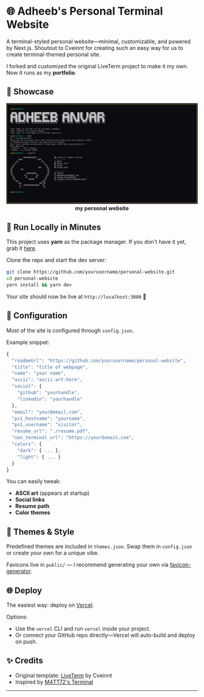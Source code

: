 # 🌐 Adheeb's Personal Terminal Website

A terminal-styled personal website—minimal, customizable, and powered by Next.js. Shoutout to Cveinnt for creating such an easy way for us to create terminal-themed personal site.

I forked and customized the original LiveTerm project to make it my own. Now it runs as my **portfolio**.

## 📸 Showcase

<p align="center">
<img src="./demo/adheebanvar.png" width="600"><br>
<strong>my personal website</a></strong>
</p>

## 🚀 Run Locally in Minutes

This project uses **yarn** as the package manager. If you don't have it yet, grab it [here](https://classic.yarnpkg.com/lang/en/docs/install/).

Clone the repo and start the dev server:

```bash
git clone https://github.com/yourusername/personal-website.git
cd personal-website
yarn install && yarn dev
```

Your site should now be live at `http://localhost:3000` 🎉

## 📄 Configuration

Most of the site is configured through `config.json`.

Example snippet:

```javascript
{
  "readmeUrl": "https://github.com/yourusername/personal-website",
  "title": "title of webpage",
  "name": "your name",
  "ascii": "ascii-art-here",
  "social": {
    "github": "yourhandle",
    "linkedin": "yourhandle"
  },
  "email": "your@email.com",
  "ps1_hostname": "yourname",
  "ps1_username": "visitor",
  "resume_url": "./resume.pdf",
  "non_terminal_url": "https://yourdomain.com",
  "colors": {
    "dark": { ... },
    "light": { ... }
  }
}
```

You can easily tweak:

- **ASCII art** (appears at startup)
- **Social links**
- **Resume path**
- **Color themes**

## 🎨 Themes & Style

Predefined themes are included in `themes.json`. Swap them in `config.json` or create your own for a unique vibe.

Favicons live in `public/` — I recommend generating your own via [favicon-generator](https://favicon.io/).

## 🌐 Deploy

The easiest way: deploy on [Vercel](https://vercel.com/).

Options:

- Use the `vercel` CLI and run `vercel` inside your project.
- Or connect your GitHub repo directly—Vercel will auto-build and deploy on push.

## ✨ Credits

- Original template: [LiveTerm](https://github.com/Cveinnt/LiveTerm) by Cveinnt
- Inspired by [M4TT72's Terminal](https://github.com/m4tt72/terminal)

---

